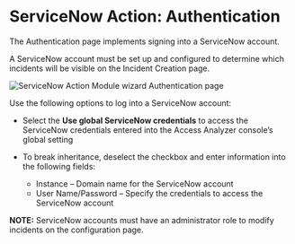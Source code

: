 # ServiceNow Action: Authentication

The Authentication page implements signing into a ServiceNow account.

A ServiceNow account must be set up and configured to determine which incidents will be visible on the Incident Creation page.

![ServiceNow Action Module wizard Authentication page](/img/product_docs/accessanalyzer/accessanalyzer/enterpriseauditor/admin/datacollector/box/authentication.png)

Use the following options to log into a ServiceNow account:

- Select the __Use global ServiceNow credentials__ to access the ServiceNow credentials entered into the Access Analyzer console’s global setting
- To break inheritance, deselect the checkbox and enter information into the following fields:

  - Instance – Domain name for the ServiceNow account
  - User Name/Password – Specify the credentials to access the ServiceNow account

__NOTE:__ ServiceNow accounts must have an administrator role to modify incidents on the configuration page.
